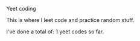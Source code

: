 Yeet coding

This is where I leet code and practice random stuff.

I've done a total of: 1 yeet codes so far.